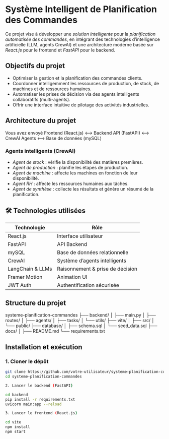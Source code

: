 # Système Intelligent de Planification des Commandes

Ce projet vise à développer une *solution intelligente* pour 
la *planification automatisée des commandes*, en intégrant des technologies
d’intelligence artificielle (LLM, agents CrewAI) et une architecture
moderne basée sur *React.js* pour le frontend et *FastAPI* pour le backend.

## Objectifs du projet

- Optimiser la gestion et la planification des commandes clients.
- Coordonner intelligemment les ressources de production, de stock, de machines et de ressources humaines.
- Automatiser les prises de décision via des agents intelligents collaboratifs (multi-agents).
- Offrir une interface intuitive de pilotage des activités industrielles.

## Architecture du projet

Vous avez envoyé
Frontend (React.js) <--> Backend API (FastAPI) <--> CrewAI Agents <--> Base de données (mySQL)

### Agents intelligents (CrewAI)

- *Agent de stock* : vérifie la disponibilité des matières premières.
- *Agent de production* : planifie les étapes de production.
- *Agent de machine* : affecte les machines en fonction de leur disponibilité.
- *Agent RH* : affecte les ressources humaines aux tâches.
- *Agent de synthèse* : collecte les résultats et génère un résumé de la planification.

## 🛠️ Technologies utilisées

| Technologie        | Rôle                            |
|--------------------|----------------------------------|
| React.js           | Interface utilisateur            |
| FastAPI            | API Backend                      |
| mySQL              | Base de données relationnelle    |
| CrewAI             | Système d’agents intelligents    |
| LangChain & LLMs   | Raisonnement & prise de décision |
| Framer Motion      | Animation UI                     |
| JWT Auth           | Authentification sécurisée       |

##  Structure du projet

systeme-planification-commandes ├── backend/ │   ├── main.py │   ├── routes/ │   ├── agents/ │   ├── tasks/ │   └── utils/ ├── vite/ │   ├── src/ │   └── public/ ├── database/ │   ├── schema.sql │   └── seed_data.sql ├── docs/ │  ├── README.md └── requirements.txt

## Installation et exécution

### 1. Cloner le dépôt

```bash
git clone https://github.com/votre-utilisateur/systeme-planification-commandes.git
cd systeme-planification-commandes

2. Lancer le backend (FastAPI)

cd backend
pip install -r requirements.txt
uvicorn main:app --reload

3. Lancer le frontend (React.js)

cd vite
npm install
npm start
